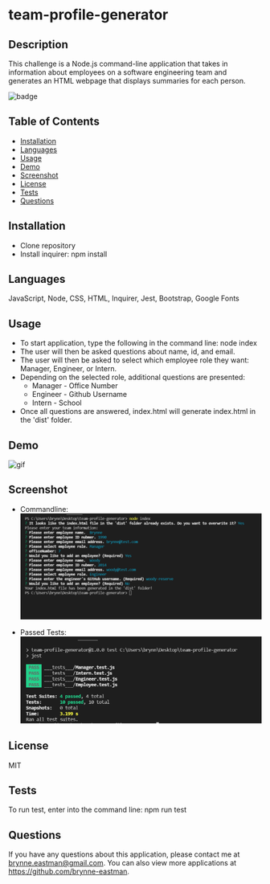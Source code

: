 # team-profile-generator

## Description
  This challenge is a Node.js command-line application  that takes in information about employees on a software engineering team and generates an HTML webpage that displays summaries for each person. 

  ![badge](https://img.shields.io/badge/license-MIT-brightgreen)

  ## Table of Contents
  * [Installation](#installation)
  * [Languages](#languages)
  * [Usage](#usage)
  * [Demo](#demo)
  * [Screenshot](#screenshot)
  * [License](#license)
  * [Tests](#tests)
  * [Questions](#questions)
  
  ## Installation 
  - Clone repository
  - Install inquirer: npm install

  ## Languages
  JavaScript, Node, CSS, HTML, Inquirer, Jest, Bootstrap, Google Fonts

  ## Usage
  - To start application, type the following in the command line: node index
  - The user will then be asked questions about name, id, and email.
  - The user will then be asked to select which employee role they want: Manager, Engineer, or Intern.
  - Depending on the selected role, additional questions are presented:
    - Manager - Office Number
    - Engineer - Github Username
    - Intern - School
  - Once all questions are answered, index.html will generate index.html in the 'dist' folder.

  ## Demo
  ![gif](./assets/demo/team-profile-generator.gif)

  ## Screenshot
  - Commandline:
  ![screenshot](./assets/images/team-profile-generator_command-line.PNG)


  - Passed Tests:
  ![screenshot](./assets/images/team-profile-generator_passed-tests.PNG)


  ## License
  MIT

  
  ## Tests
  To run test, enter into the command line: 
  npm run test

 ## Questions
  If you have any questions about this application, please contact me at brynne.eastman@gmail.com.  You can also view more applications at https://github.com/brynne-eastman.
